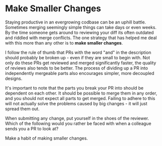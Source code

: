 # Make Smaller Changes

Staying productive in an evergrowing codbase can be an uphill battle. Sometimes merging seemingly simple things can take days or even weeks. By the time someone gets around to reviewing your diff its often outdated and riddled with merge conflicts. The one strategy that has helped me deal with this more than any other is to **make smaller changes**.

I follow the rule of thumb that PRs with the word "and" in the description should probably be broken up - even if they are small to begin with. Not only do these PRs get reviewed and merged significantly faster, the quality of reviews also tends to be better. The process of dividing up a PR into independently mergeable parts also encourages simpler, more decoupled designs.

It's important to note that the parts you break your PR into should be dependent on each other. It should be possible to merge them in any order, and you should not expect all parts to get merged. Failing to adhere to this will not actually solve the problems caused by big changes - it will just spread them out.

When submitting any change, put yourself in the shoes of the reviewer. Which of the following would you rather be faced with when a colleague sends you a PR to look at?



Make a habit of making smaller changes.

